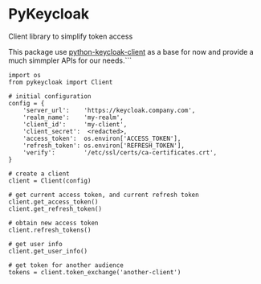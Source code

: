 # PyKeycloak
Client library to simplify token access 

This package use [python-keycloak-client](https://github.com/Peter-Slump/python-keycloak-client) as a base for now and provide a much simmpler APIs for our needs.```

```
import os
from pykeycloak import Client

# initial configuration
config = {
    'server_url':    'https://keycloak.company.com',
    'realm_name':    'my-realm',
    'client_id':     'my-client',
    'client_secret':  <redacted>,
    'access_token':  os.environ['ACCESS_TOKEN'],
    'refresh_token': os.environ['REFRESH_TOKEN'],
    'verify':        '/etc/ssl/certs/ca-certificates.crt',
}

# create a client
client = Client(config)

# get current access token, and current refresh token
client.get_access_token()
client.get_refresh_token()

# obtain new access token
client.refresh_tokens()

# get user info
client.get_user_info()

# get token for another audience
tokens = client.token_exchange('another-client')
```
